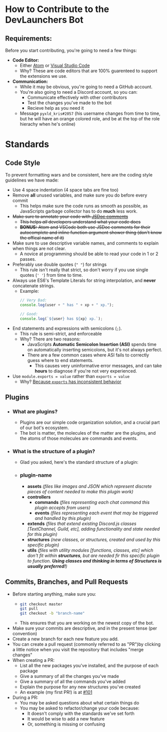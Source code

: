 # How to Contribute to the DevLaunchers Bot

## Requirements:
Before you start contributing, you're going to need a few things:
- **Code Editor:**
    - Either [Atom](https://atom.io/) or [Visual Studio Code](https://code.visualstudio.com/)
    - Why? These are code editors that are 100% guarenteed to support the extensions we use.
- **Communication:**
    - While it may be obvious, you're going to need a GitHub account.
    - You're also going to need a Discord account, so you can:
        - Communicate effectively with other contributors
        - Test the changes you've made to the bot
        - Recieve help as you need it
    - Message `pyxld_kris#2057` (his username changes from time to time, but he will have an orange colored role, and be at the top of the role hierachy when he's online)

# Standards

## Code Style
To prevent formatting wars and be consistent, here are the coding style guidelines we have made:
- Use 4 space indentation (4 space tabs are fine too)
- Remove **all** unused variables, and make sure you do before every commit
    - This helps make sure the code runs as smooth as possible, as JavaScripts garbage collector has to do **much** less work.
- ~~Make sure to annotate your code with [JSDoc comments](https://jsdoc.app/about-getting-started.html#adding-documentation-comments-to-your-code)~~
    - ~~This helps *all* developers understand what your code does~~
    - ~~**BONUS:** Atom and VSCode both use JSDoc comments for their autocomplete and inline function argument shower thing (don't know the offical name of it)~~
- Make sure to use descriptive variable names, and comments to explain when things are not clear.
    - A novice at programming should be able to read your code in 1 or 2 passes.
- Preferably use double quotes (`" "`) for strings
    - This rule isn't really that strict, so don't worry if you use single quotes (`' '`) from time to time.
- Always use ES6's Template Literals for string interpolation, and **never** concatenate strings.
    - Example:
      ```js
      // Very Bad:
      console.log(user + " has " + xp + " xp.");

      // Good:
      console.log(`${user} has ${xp} xp.`);
      ```
- End statements and expressions with semicolons (`;`). 
    - This rule is semi-strict, and enforceable
    - Why? There are two reasons:
        - JavaScripts **Automatic Semicolon Insertion (ASI)** spends time on automatically inserting semicolons, but it's not always perfect.
        - There are a few common cases where ASI fails to correctly guess where to end statements.
            - This causes very uninformative error messages, and can take **hours** to diagnose if you're not very experienced.
- Use `module.exports = value` rather than `exports = value`
    - Why? [Because `exports` has inconsistent behavior](https://stackoverflow.com/questions/16383795/difference-between-module-exports-and-exports-in-the-commonjs-module-system)

## Plugins
- ### What are plugins?
    - Plugins are our simple code organization solution, and a crucial part of our bot's ecosystem.
    - The bot is matter, the molecules of the matter are the plugins, and the atoms of those molecules are commands and events.
- ### What is the structure of a plugin?
    - Glad you asked, here's the standard structure of a plugin:
    - ### plugin-name
        - **assets** _(files like images and JSON which represent discrete pieces of content needed to make this plugin work)_
        - **controllers**
           - **commands** _(files representing each chat command this plugin accepts from users)_
           - **events** _(files representing each event that may be triggered and handled by this plugin)_
        - **extends** _(files that extend existing Discord.js classes [TextChannel, Guild, etc], adding functionality and state needed for this plugin)_
        - **structures** _(new classes, or structures, created and used by this specific plugin)_
        - **utils** _(files with utility modules [functions, classes, etc] which don't fit within **structures**, but are needed fir this specific plugin to function. **Using classes and thinking in terms of Structures is usually preferred!**)_

## Commits, Branches, and Pull Requests
- Before starting anything, make sure you:
    - ```bash
      git checkout master
      git pull
      git checkout -b "branch-name"
      ```
    - This ensures that you are working on the newest copy of the bot.
- Make sure your commits are descriptive, and in the present tense (per convention)
- Create a new branch for each new feature you add.
- You can create a pull request (commonly referred to as "PR")by clicking a little notice when you visit the repository that includes "merge changes"
- When creating a PR:
    - List all the new packages you've installed, and the purpose of each package
    - Give a summary of all the changes you've made
    - Give a summary of all the commands you've added
    - Explain the purpose for any new structures you've created
    - An example (my first PR!) is at [#101](https://github.com/dev-launchers-sandbox/project__discord-bot/pull/101)
- During a PR:
    - You may be asked questions about what certain things do
    - You may be asked to refactor/change your code because:
        - It doesn't comply with the standards we've set forth
        - It would be wise to add a new feature 
        - Or, something is missing or confusing
